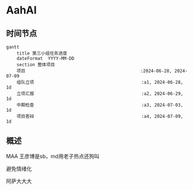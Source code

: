# AahAI
## 时间节点

```mermaid
gantt
    title 第三小组任务进度
    dateFormat  YYYY-MM-DD
    section 整体项目
    项目											  :2024-06-28, 2024-07-09
    组队立项           								 :a1, 2024-06-28, 1d
    立项汇报           								 :a2, 2024-06-29, 1d
    中期检查                                         :a3, 2024-07-03, 1d
    项目答辩           								 :a4, 2024-07-09, 1d
```

## 概述

MAA
王彦博是sb，md用老子热点还狗叫

避免情绪化

阿萨大大大
